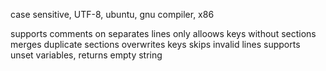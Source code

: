 case sensitive, UTF-8, ubuntu, gnu compiler, x86

supports comments on separates lines only
alloows keys without sections
merges duplicate sections
overwrites keys
skips invalid lines
supports unset variables, returns empty string